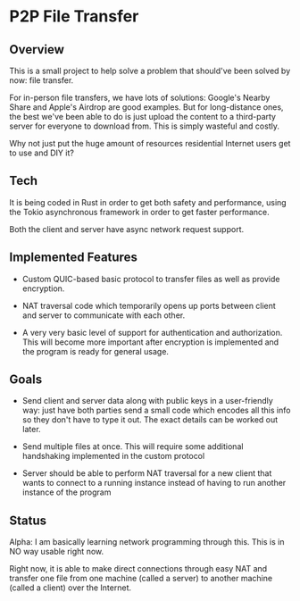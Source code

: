# P2P File Transfer

## Overview

This is a small project to help solve a problem that should've been solved by now: file transfer.

For in-person file transfers, we have lots of solutions: Google's Nearby Share and Apple's Airdrop are good examples. But for long-distance ones, the best we've been able to do is just upload the content to a third-party server for everyone to download from. This is simply wasteful and costly.

Why not just put the huge amount of resources residential Internet users get to use and DIY it?

## Tech

It is being coded in Rust in order to get both safety and performance, using the Tokio asynchronous framework in order to get faster performance.

Both the client and server have async network request support.

## Implemented Features

- Custom QUIC-based basic protocol to transfer files as well as provide encryption.

- NAT traversal code which temporarily opens up ports between client and server to communicate with each other.

- A very very basic level of support for authentication and authorization. This will become more important after encryption is implemented and the program is ready for general usage.

## Goals

- Send client and server data along with public keys in a user-friendly way: just have both parties send a small code which encodes all this info so they don't have to type it out. The exact details can be worked out later.

- Send multiple files at once. This will require some additional handshaking implemented in the custom protocol

- Server should be able to perform NAT traversal for a new client that wants to connect to a running instance instead of having to run another instance of the program

## Status

Alpha: I am basically learning network programming through this. This is in NO way usable right now.

Right now, it is able to make direct connections through easy NAT and transfer one file from one machine (called a server) to another machine (called a client) over the Internet.